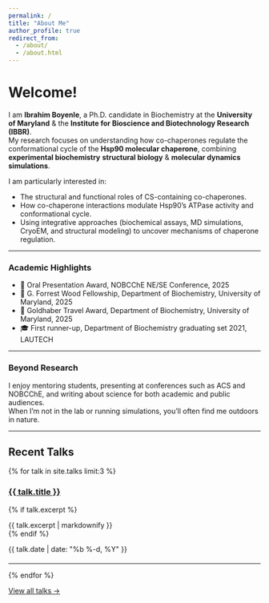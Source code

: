 ```yaml
---
permalink: /
title: "About Me"
author_profile: true
redirect_from: 
  - /about/
  - /about.html
---
```


Welcome!
========

I am **Ibrahim Boyenle**, a Ph.D. candidate in Biochemistry at the **University of Maryland** & the **Institute for Bioscience and Biotechnology Research (IBBR)**.  
My research focuses on understanding how co-chaperones regulate the conformational cycle of the **Hsp90 molecular chaperone**, combining **experimental biochemistry** **structural biology** & **molecular dynamics simulations**.

I am particularly interested in:
- The structural and functional roles of CS-containing co-chaperones.  
- How co-chaperone interactions modulate Hsp90’s ATPase activity and conformational cycle.  
- Using integrative approaches (biochemical assays, MD simulations, CryoEM, and structural modeling) to uncover mechanisms of chaperone regulation.

---

### Academic Highlights 
- 🏅 Oral Presentation Award, NOBCChE NE/SE Conference, 2025  
- 🏅 G. Forrest Wood Fellowship, Department of Biochemistry, University of Maryland, 2025  
- 🏅 Goldhaber Travel Award, Department of Biochemistry, University of Maryland, 2025
- 🎓 First runner-up, Department of Biochemistry graduating set 2021, LAUTECH

---

### Beyond Research
I enjoy mentoring students, presenting at conferences such as ACS and NOBCChE, and writing about science for both academic and public audiences.  
When I’m not in the lab or running simulations, you’ll often find me outdoors in nature.

---

## Recent Talks

{% for talk in site.talks limit:3 %}
<article class="archive__item" style="margin-bottom:1.25rem;">
  <h3 class="archive__item-title">
    <a href="{{ talk.url | relative_url }}">{{ talk.title }}</a>
  </h3>

  {% if talk.excerpt %}
    <div class="archive__item-excerpt">
      {{ talk.excerpt | markdownify }}
    </div>
  {% endif %}

  <p class="page__meta" style="margin:.25rem 0 0 0;">
    <time datetime="{{ talk.date | date_to_xmlschema }}">{{ talk.date | date: "%b %-d, %Y" }}</time>
  </p>
</article>
<hr/>
{% endfor %}

<p><a class="btn btn--primary" href="{{ '/talks/' | relative_url }}">View all talks →</a></p>
